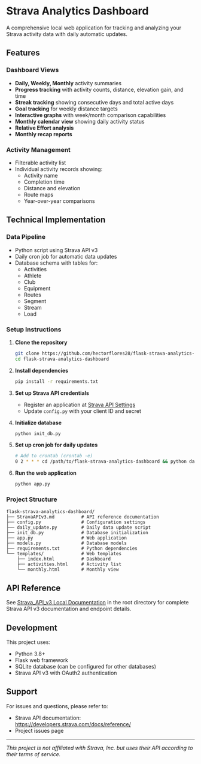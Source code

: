 # Strava Analytics Dashboard

A comprehensive local web application for tracking and analyzing your Strava activity data with daily automatic updates.

## Features

### Dashboard Views
- **Daily, Weekly, Monthly** activity summaries
- **Progress tracking** with activity counts, distance, elevation gain, and time
- **Streak tracking** showing consecutive days and total active days
- **Goal tracking** for weekly distance targets
- **Interactive graphs** with week/month comparison capabilities
- **Monthly calendar view** showing daily activity status
- **Relative Effort analysis**
- **Monthly recap reports**

### Activity Management
- Filterable activity list
- Individual activity records showing:
  - Activity name
  - Completion time
  - Distance and elevation
  - Route maps
  - Year-over-year comparisons

## Technical Implementation

### Data Pipeline
- Python script using Strava API v3
- Daily cron job for automatic data updates
- Database schema with tables for:
  - Activities
  - Athlete
  - Club
  - Equipment
  - Routes
  - Segment
  - Stream
  - Load

### Setup Instructions

1. **Clone the repository**
   ```bash
   git clone https://github.com/hectorflores28/flask-strava-analytics-dashboard
   cd flask-strava-analytics-dashboard
   ```

2. **Install dependencies**
   ```bash
   pip install -r requirements.txt
   ```

3. **Set up Strava API credentials**
   - Register an application at [Strava API Settings](https://www.strava.com/settings/api)
   - Update `config.py` with your client ID and secret

4. **Initialize database**
   ```bash
   python init_db.py
   ```

5. **Set up cron job for daily updates**
   ```bash
   # Add to crontab (crontab -e)
   0 2 * * * cd /path/to/flask-strava-analytics-dashboard && python daily_update.py
   ```

6. **Run the web application**
   ```bash
   python app.py
   ```

### Project Structure
```
flask-strava-analytics-dashboard/
├── StravaAPIv3.md          # API reference documentation
├── config.py               # Configuration settings
├── daily_update.py         # Daily data update script
├── init_db.py              # Database initialization
├── app.py                  # Web application
├── models.py               # Database models
├── requirements.txt        # Python dependencies
└── templates/              # Web templates
    ├── index.html          # Dashboard
    ├── activities.html     # Activity list
    └── monthly.html        # Monthly view
```

## API Reference
See [Strava_API_v3 Local Documentation](StravaAPIv3.md) in the root directory for complete Strava API v3 documentation and endpoint details.

## Development
This project uses:
- Python 3.8+
- Flask web framework
- SQLite database (can be configured for other databases)
- Strava API v3 with OAuth2 authentication

## Support
For issues and questions, please refer to:
- Strava API documentation: https://developers.strava.com/docs/reference/
- Project issues page

---

*This project is not affiliated with Strava, Inc. but uses their API according to their terms of service.*